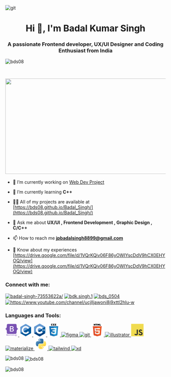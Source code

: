![git](https://user-images.githubusercontent.com/76803084/162361091-de240168-2839-4af6-b44e-77ddeece29f1.png)
<h1 align="center">Hi 👋, I'm Badal Kumar Singh</h1>
<h3 align="center">A passionate Frontend developer, UX/UI Designer and Coding Enthusiast from India</h3>

<p align="left"> <img src="https://komarev.com/ghpvc/?username=bds08&label=Profile%20views&color=0e75b6&style=flat" alt="bds08" /> </p>

<p align="left"> <a href="https://twitter.com/" target="blank"><img src="https://img.shields.io/twitter/follow/?logo=twitter&style=for-the-badge" alt="" /></a> </p>
<div align="center">
  <img src="https://media.giphy.com/media/dWesBcTLavkZuG35MI/giphy.gif" width="600" height="300"/>
</div>

- 🔭 I’m currently working on [Web Dev Project](https://github.com/BDS08/JavaScript_Projects)

- 🌱 I’m currently learning **C++**

- 👨‍💻 All of my projects are available at [https://bds08.github.io/Badal_Singh/](https://bds08.github.io/Badal_Singh/)

- 💬 Ask me about **UX/UI , Frontend Development , Graphic Design , C/C++**

- 📫 How to reach me **jpbadalsingh8899@gmail.com**

- 📄 Know about my experiences [https://drive.google.com/file/d/1VQrKQiv06F86yOWIYscDdV9hCX0EHYOQ/view](https://drive.google.com/file/d/1VQrKQiv06F86yOWIYscDdV9hCX0EHYOQ/view)

<h3 align="left">Connect with me:</h3>
<p align="left">
<a href="https://linkedin.com/in/badal-singh-73553622a/" target="blank"><img align="center" src="https://raw.githubusercontent.com/rahuldkjain/github-profile-readme-generator/master/src/images/icons/Social/linked-in-alt.svg" alt="badal-singh-73553622a/" height="30" width="40" /></a>
<a href="https://fb.com/bdk.singh.1" target="blank"><img align="center" src="https://raw.githubusercontent.com/rahuldkjain/github-profile-readme-generator/master/src/images/icons/Social/facebook.svg" alt="bdk.singh.1" height="30" width="40" /></a>
<a href="https://instagram.com/bds_0504" target="blank"><img align="center" src="https://raw.githubusercontent.com/rahuldkjain/github-profile-readme-generator/master/src/images/icons/Social/instagram.svg" alt="bds_0504" height="30" width="40" /></a>
<a href="https://www.youtube.com/c/https://www.youtube.com/channel/ucjlljawoni8j9xttl2hlu-w" target="blank"><img align="center" src="https://raw.githubusercontent.com/rahuldkjain/github-profile-readme-generator/master/src/images/icons/Social/youtube.svg" alt="https://www.youtube.com/channel/ucjlljawoni8j9xttl2hlu-w" height="30" width="40" /></a>
</p>

<h3 align="left">Languages and Tools:</h3>
<p align="left"> <a href="https://getbootstrap.com" target="_blank" rel="noreferrer"> <img src="https://raw.githubusercontent.com/devicons/devicon/master/icons/bootstrap/bootstrap-plain-wordmark.svg" alt="bootstrap" width="40" height="40"/> </a> <a href="https://www.cprogramming.com/" target="_blank" rel="noreferrer"> <img src="https://raw.githubusercontent.com/devicons/devicon/master/icons/c/c-original.svg" alt="c" width="40" height="40"/> </a> <a href="https://www.w3schools.com/cpp/" target="_blank" rel="noreferrer"> <img src="https://raw.githubusercontent.com/devicons/devicon/master/icons/cplusplus/cplusplus-original.svg" alt="cplusplus" width="40" height="40"/> </a> <a href="https://www.w3schools.com/css/" target="_blank" rel="noreferrer"> <img src="https://raw.githubusercontent.com/devicons/devicon/master/icons/css3/css3-original-wordmark.svg" alt="css3" width="40" height="40"/> </a> <a href="https://www.figma.com/" target="_blank" rel="noreferrer"> <img src="https://www.vectorlogo.zone/logos/figma/figma-icon.svg" alt="figma" width="40" height="40"/> </a> <a href="https://git-scm.com/" target="_blank" rel="noreferrer"> <img src="https://www.vectorlogo.zone/logos/git-scm/git-scm-icon.svg" alt="git" width="40" height="40"/> </a> <a href="https://www.w3.org/html/" target="_blank" rel="noreferrer"> <img src="https://raw.githubusercontent.com/devicons/devicon/master/icons/html5/html5-original-wordmark.svg" alt="html5" width="40" height="40"/> </a> <a href="https://www.adobe.com/in/products/illustrator.html" target="_blank" rel="noreferrer"> <img src="https://www.vectorlogo.zone/logos/adobe_illustrator/adobe_illustrator-icon.svg" alt="illustrator" width="40" height="40"/> </a> <a href="https://developer.mozilla.org/en-US/docs/Web/JavaScript" target="_blank" rel="noreferrer"> <img src="https://raw.githubusercontent.com/devicons/devicon/master/icons/javascript/javascript-original.svg" alt="javascript" width="40" height="40"/> </a> <a href="https://materializecss.com/" target="_blank" rel="noreferrer"> <img src="https://raw.githubusercontent.com/prplx/svg-logos/5585531d45d294869c4eaab4d7cf2e9c167710a9/svg/materialize.svg" alt="materialize" width="40" height="40"/> </a> <a href="https://www.python.org" target="_blank" rel="noreferrer"> <img src="https://raw.githubusercontent.com/devicons/devicon/master/icons/python/python-original.svg" alt="python" width="40" height="40"/> </a> <a href="https://tailwindcss.com/" target="_blank" rel="noreferrer"> <img src="https://www.vectorlogo.zone/logos/tailwindcss/tailwindcss-icon.svg" alt="tailwind" width="40" height="40"/> </a>  <a href="https://www.adobe.com/products/xd.html" target="_blank" rel="noreferrer"> <img src="https://cdn.worldvectorlogo.com/logos/adobe-xd.svg" alt="xd" width="40" height="40"/> </a> </p>

<p><img align="left" src="https://github-readme-stats.vercel.app/api/top-langs?username=bds08&show_icons=true&locale=en&layout=compact" alt="bds08" /></p>

<p>&nbsp;<img align="center" src="https://github-readme-stats.vercel.app/api?username=bds08&show_icons=true&locale=en" alt="bds08" /></p>

<p><img align="center" src="https://github-readme-streak-stats.herokuapp.com/?user=bds08&" alt="bds08" /></p>


